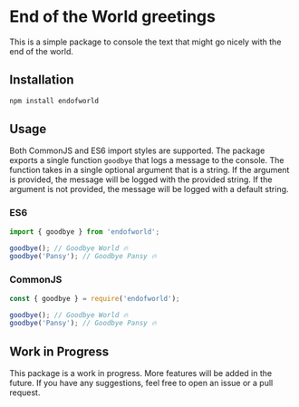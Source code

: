# End of the World greetings

This is a simple package to console the text that might go nicely with the end of the world.

## Installation

```bash
npm install endofworld
```

## Usage

Both CommonJS and ES6 import styles are supported. The package exports a single function `goodbye` that logs a message to the console. The function takes in a single optional argument that is a string. If the argument is provided, the message will be logged with the provided string. If the argument is not provided, the message will be logged with a default string.

### ES6

```javascript
import { goodbye } from 'endofworld';

goodbye(); // Goodbye World 🔥
goodbye('Pansy'); // Goodbye Pansy 🔥
```

### CommonJS

```javascript
const { goodbye } = require('endofworld');

goodbye(); // Goodbye World 🔥
goodbye('Pansy'); // Goodbye Pansy 🔥
```

## Work in Progress

This package is a work in progress. More features will be added in the future. If you have any suggestions, feel free to open an issue or a pull request.
